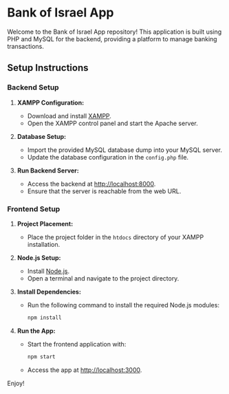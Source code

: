 # Bank of Israel App

Welcome to the Bank of Israel App repository! This application is built using PHP and MySQL for the backend, providing a platform to manage banking transactions.

## Setup Instructions

### Backend Setup

1. **XAMPP Configuration:**
   - Download and install [XAMPP](https://www.apachefriends.org/index.html).
   - Open the XAMPP control panel and start the Apache server.

2. **Database Setup:**
   - Import the provided MySQL database dump into your MySQL server.
   - Update the database configuration in the `config.php` file.

3. **Run Backend Server:**
   - Access the backend at [http://localhost:8000](http://localhost:8000).
   - Ensure that the server is reachable from the web URL.

### Frontend Setup

1. **Project Placement:**
   - Place the project folder in the `htdocs` directory of your XAMPP installation.

2. **Node.js Setup:**
   - Install [Node.js](https://nodejs.org/).
   - Open a terminal and navigate to the project directory.

3. **Install Dependencies:**
   - Run the following command to install the required Node.js modules:

     ```bash
     npm install
     ```

4. **Run the App:**
   - Start the frontend application with:

     ```bash
     npm start
     ```

   - Access the app at [http://localhost:3000](http://localhost:3000).

Enjoy!
